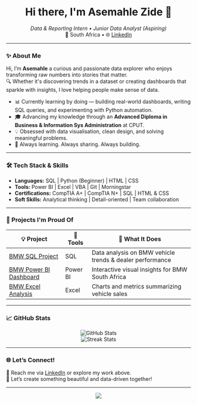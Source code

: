 
<h1 align="center">Hi there, I'm Asemahle Zide 👋</h1>

<p align="center">
  <em>Data & Reporting Intern • Junior Data Analyst (Aspiring)</em><br/>
  📍 South Africa • 🌐 <a href="https://www.linkedin.com/in/asemahle-zide-201063215/">LinkedIn</a>
</p>

---

### ✨ About Me

Hi, I’m **Asemahle** a curious and passionate data explorer who enjoys transforming raw numbers into stories that matter.  
🔍 Whether it's discovering trends in a dataset or creating dashboards that sparkle with insights, I love helping people make sense of data.

- 📊 Currently learning by doing — building real-world dashboards, writing SQL queries, and experimenting with Python automation.
- 🎓 Advancing my knowledge through an **Advanced Diploma in Business & Information Sys Administration** at CPUT.
- 💡 Obsessed with data visualisation, clean design, and solving meaningful problems.
- 💬 Always learning. Always sharing. Always building.

---

### 🛠️ Tech Stack & Skills

- **Languages:** SQL | Python (Beginner) | HTML | CSS
- **Tools:** Power BI | Excel | VBA | Git | Morningstar
- **Certifications:** CompTIA A+ | CompTIA N+ | SQL | HTML & CSS
- **Soft Skills:** Analytical thinking | Detail-oriented | Team collaboration

---

### 🧠 Projects I'm Proud Of

| 💡 Project | 🔧 Tools | 🚀 What It Does |
|-----------|----------|----------------|
| [BMW SQL Project](https://github.com/Asemahlezide22/Bmw-Sql-Project-) | SQL | Data analysis on BMW vehicle trends & dealer performance |
| [BMW Power BI Dashboard](https://github.com/Asemahlezide22/BMW_powerbi-_ashboard) | Power BI | Interactive visual insights for BMW South Africa |
| [BMW Excel Analysis](https://github.com/Asemahlezide22/BMW-South-Africa-Sales-Analysis) | Excel | Charts and metrics summarizing vehicle sales |

---

### 📈 GitHub Stats

<p align="center">
  <img src="https://github-readme-stats.vercel.app/api?username=Asemahlezide22&show_icons=true&theme=radical" alt="GitHub Stats" />
  <br/>
  <img src="https://github-readme-streak-stats.herokuapp.com/?user=Asemahlezide22&theme=radical" alt="Streak Stats" />
</p>

---

### 🌐 Let’s Connect!

📩 Reach me via [LinkedIn](https://www.linkedin.com/in/asemahle-zide-201063215/) or explore my work above.  
🦋 Let’s create something beautiful and data-driven together!

---

<p align="center">
  <img src="https://capsule-render.vercel.app/api?type=waving&color=gradient&height=120&section=footer"/>
</p>
